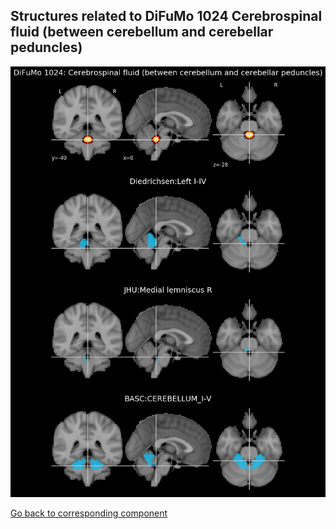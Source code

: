 


## Structures related to DiFuMo 1024 Cerebrospinal fluid (between cerebellum and cerebellar peduncles)

![643](643.jpg "Structures related to DiFuMo 1024 Cerebrospinal fluid (between cerebellum and cerebellar peduncles)")

[Go back to corresponding component](https://parietal-inria.github.io/DiFuMo/1024/html/643.html)